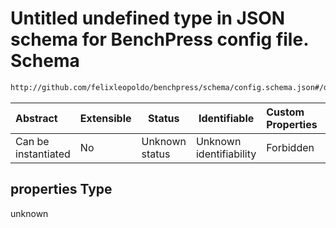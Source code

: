 # Untitled undefined type in JSON schema for BenchPress config file. Schema

```txt
http://github.com/felixleopoldo/benchpress/schema/config.schema.json#/definitions/itsearch/properties
```




| Abstract            | Extensible | Status         | Identifiable            | Custom Properties | Additional Properties | Access Restrictions | Defined In                                                                  |
| :------------------ | ---------- | -------------- | ----------------------- | :---------------- | --------------------- | ------------------- | --------------------------------------------------------------------------- |
| Can be instantiated | No         | Unknown status | Unknown identifiability | Forbidden         | Allowed               | none                | [config.schema.json\*](../../out/config.schema.json "open original schema") |

## properties Type

unknown
